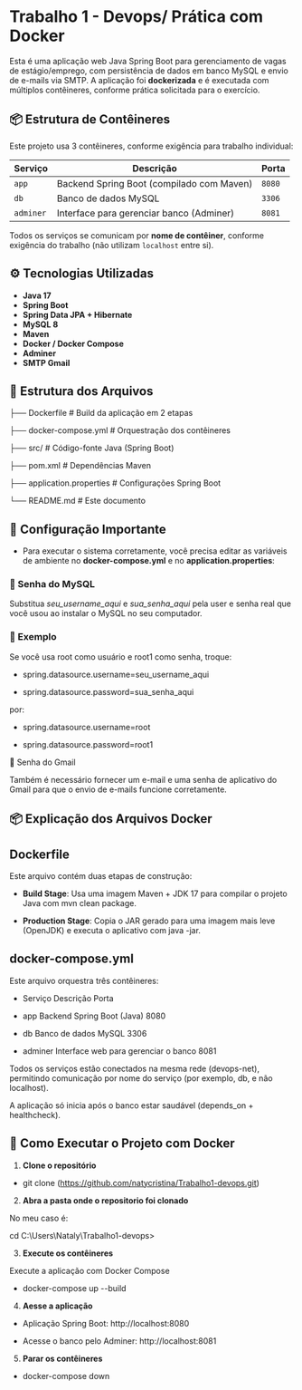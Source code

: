 # Trabalho 1 - Devops/ Prática com Docker

Esta é uma aplicação web Java Spring Boot para gerenciamento de vagas de estágio/emprego, com persistência de dados em banco MySQL e envio de e-mails via SMTP. A aplicação foi **dockerizada** e é executada com múltiplos contêineres, conforme prática solicitada para o exercício.

## 📦 Estrutura de Contêineres

Este projeto usa 3 contêineres, conforme exigência para trabalho individual:

| Serviço   | Descrição                                       | Porta       |
|-----------|-------------------------------------------------|-------------|
| `app`     | Backend Spring Boot (compilado com Maven)       | `8080`      |
| `db`      | Banco de dados MySQL                            | `3306`      |
| `adminer` | Interface para gerenciar banco (Adminer)        | `8081`      |

Todos os serviços se comunicam por **nome de contêiner**, conforme exigência do trabalho (não utilizam `localhost` entre si).

## ⚙️ Tecnologias Utilizadas

- **Java 17**
- **Spring Boot**
- **Spring Data JPA + Hibernate**
- **MySQL 8**
- **Maven**
- **Docker / Docker Compose**
- **Adminer**
- **SMTP Gmail**

## 📁 Estrutura dos Arquivos


├── Dockerfile # Build da aplicação em 2 etapas

├── docker-compose.yml # Orquestração dos contêineres

├── src/ # Código-fonte Java (Spring Boot)

├── pom.xml # Dependências Maven

├── application.properties # Configurações Spring Boot

└── README.md # Este documento

## 📝 Configuração Importante


- Para executar o sistema corretamente, você precisa editar as variáveis de ambiente no **docker-compose.yml** e no **application.properties**:



<h3>🔐 Senha do MySQL</h3>

Substitua *seu_username_aqui* e *sua_senha_aqui* pela user e senha real que você usou ao instalar o MySQL no seu computador.

### 🧪 Exemplo

Se você usa root como usuário e root1 como senha, troque:

- spring.datasource.username=seu_username_aqui

- spring.datasource.password=sua_senha_aqui

por:

- spring.datasource.username=root

- spring.datasource.password=root1

📧 Senha do Gmail

Também é necessário fornecer um e-mail e uma senha de aplicativo do Gmail para que o envio de e-mails funcione corretamente.

## 📦 Explicação dos Arquivos Docker

## Dockerfile

Este arquivo contém duas etapas de construção:


- **Build Stage**: Usa uma imagem Maven + JDK 17 para compilar o projeto Java com mvn clean package.

- **Production Stage**: Copia o JAR gerado para uma imagem mais leve (OpenJDK) e executa o aplicativo com java -jar.

## docker-compose.yml

Este arquivo orquestra três contêineres:


- Serviço	Descrição	Porta
  
- app	Backend Spring Boot (Java)	8080
  
- db	Banco de dados MySQL	3306

- adminer	Interface web para gerenciar o banco	8081


Todos os serviços estão conectados na mesma rede (devops-net), permitindo comunicação por nome do serviço (por exemplo, db, e não localhost).

A aplicação só inicia após o banco estar saudável (depends_on + healthcheck).

## 🚀 Como Executar o Projeto com Docker

1. **Clone o repositório**

- git clone (https://github.com/natycristina/Trabalho1-devops.git)

2. **Abra a pasta onde o repositorio foi clonado**
    
 No meu caso é:

 cd  C:\Users\Nataly\Trabalho1-devops> 

3. **Execute os contêineres**

 Execute a aplicação com Docker Compose

- docker-compose up --build

4. **Aesse a aplicação**
   
- Aplicação Spring Boot: http://localhost:8080

- Acesse o banco pelo Adminer: http://localhost:8081

5. **Parar os contêineres**
   
- docker-compose down
